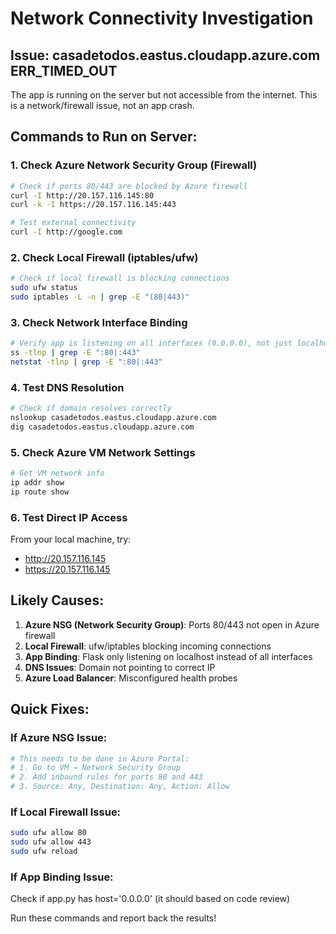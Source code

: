 # Network Connectivity Investigation

## Issue: casadetodos.eastus.cloudapp.azure.com ERR_TIMED_OUT

The app is running on the server but not accessible from the internet.
This is a network/firewall issue, not an app crash.

## Commands to Run on Server:

### 1. Check Azure Network Security Group (Firewall)
```bash
# Check if ports 80/443 are blocked by Azure firewall
curl -I http://20.157.116.145:80
curl -k -I https://20.157.116.145:443

# Test external connectivity 
curl -I http://google.com
```

### 2. Check Local Firewall (iptables/ufw)
```bash
# Check if local firewall is blocking connections
sudo ufw status
sudo iptables -L -n | grep -E "(80|443)"
```

### 3. Check Network Interface Binding
```bash
# Verify app is listening on all interfaces (0.0.0.0), not just localhost
ss -tlnp | grep -E ":80|:443"
netstat -tlnp | grep -E ":80|:443"
```

### 4. Test DNS Resolution
```bash
# Check if domain resolves correctly
nslookup casadetodos.eastus.cloudapp.azure.com
dig casadetodos.eastus.cloudapp.azure.com
```

### 5. Check Azure VM Network Settings
```bash
# Get VM network info
ip addr show
ip route show
```

### 6. Test Direct IP Access
From your local machine, try:
- http://20.157.116.145
- https://20.157.116.145

## Likely Causes:

1. **Azure NSG (Network Security Group)**: Ports 80/443 not open in Azure firewall
2. **Local Firewall**: ufw/iptables blocking incoming connections  
3. **App Binding**: Flask only listening on localhost instead of all interfaces
4. **DNS Issues**: Domain not pointing to correct IP
5. **Azure Load Balancer**: Misconfigured health probes

## Quick Fixes:

### If Azure NSG Issue:
```bash
# This needs to be done in Azure Portal:
# 1. Go to VM → Network Security Group  
# 2. Add inbound rules for ports 80 and 443
# 3. Source: Any, Destination: Any, Action: Allow
```

### If Local Firewall Issue:
```bash
sudo ufw allow 80
sudo ufw allow 443
sudo ufw reload
```

### If App Binding Issue:
Check if app.py has host='0.0.0.0' (it should based on code review)

Run these commands and report back the results!